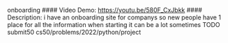 onboarding
    #### Video Demo:  https://youtu.be/580F_CxJbkk
    #### Description: i have an onboarding site for companys so new people have 1 place for all the information when starting it can be a lot sometimes 
    TODO
submit50 cs50/problems/2022/python/project

